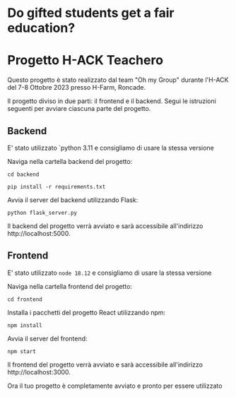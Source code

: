 # Do gifted students get a fair education?


# Progetto H-ACK Teachero
Questo progetto è stato realizzato dal team "Oh my Group" durante l'H-ACK del 7-8 Ottobre 2023 presso H-Farm, Roncade.

Il progetto diviso in due parti: il frontend e il backend. Segui le istruzioni seguenti per avviare ciascuna parte del progetto.


## Backend
E' stato utilizzato `python 3.11 e consigliamo di usare la stessa versione

Naviga nella cartella backend del progetto:

```
cd backend
```

```
pip install -r requirements.txt
```

Avvia il server del backend utilizzando Flask:

```
python flask_server.py
```
Il backend del progetto verrà avviato e sarà accessibile all'indirizzo http://localhost:5000.


## Frontend
E' stato utilizzato `node 18.12` e consigliamo di usare la stessa versione

Naviga nella cartella frontend del progetto:

```
cd frontend
```

Installa i pacchetti del progetto React utilizzando npm:

```
npm install
```

Avvia il server del frontend:

```
npm start
```
Il frontend del progetto verrà avviato e sarà accessibile all'indirizzo http://localhost:3000.


Ora il tuo progetto è completamente avviato e pronto per essere utilizzato

